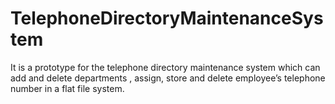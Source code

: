 # TelephoneDirectoryMaintenanceSystem
It is a prototype for the telephone directory maintenance
system which can add and delete departments , assign,
store and delete employee’s telephone number in a flat file
system.
